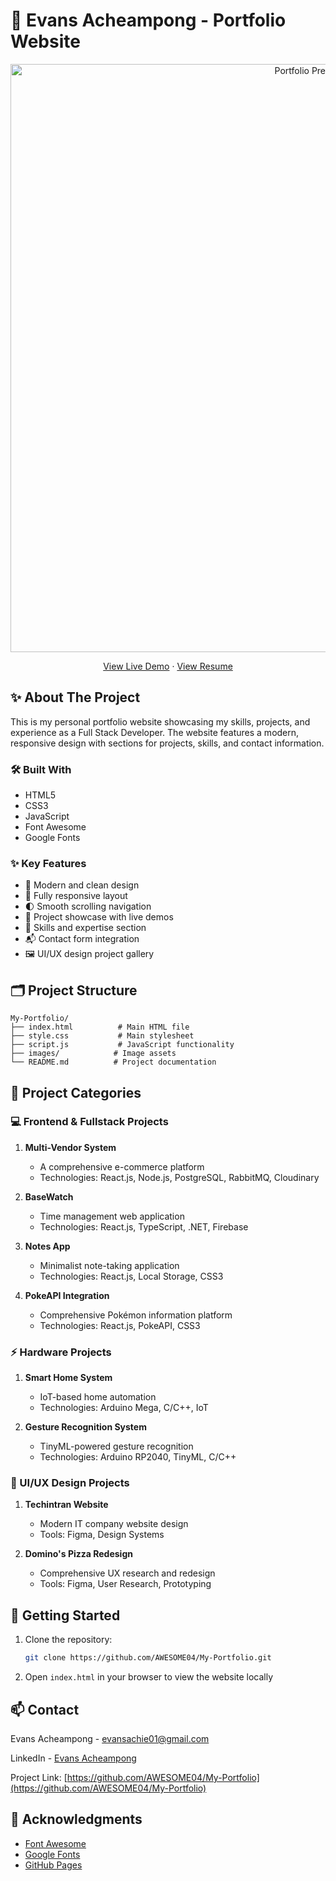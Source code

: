 # 🚀 Evans Acheampong - Portfolio Website

<div align="center">
  <img width="941" alt="Portfolio Preview" src="https://github.com/AWESOME04/My-Portfolio/assets/102630199/aa0cc0ac-b7a7-46df-a8e1-df0dc276d0ec">

  <p>
    <a href="https://awesome04.github.io/My-Portfolio/">View Live Demo</a>
    ·
    <a href="https://docs.google.com/document/d/1gpORkRZyuzpHzz-rwkzvZeXAc_RI5nTvI1R1NNMsp6c/edit?usp=sharing">View Resume</a>
  </p>
</div>

## ✨ About The Project

This is my personal portfolio website showcasing my skills, projects, and experience as a Full Stack Developer. The website features a modern, responsive design with sections for projects, skills, and contact information.

### 🛠️ Built With

* HTML5
* CSS3
* JavaScript
* Font Awesome
* Google Fonts

### ✨ Key Features

* 🎨 Modern and clean design
* 📱 Fully responsive layout
* 🌓 Smooth scrolling navigation
* 💼 Project showcase with live demos
* 🎯 Skills and expertise section
* 📬 Contact form integration
* 🖼️ UI/UX design project gallery

## 🗂️ Project Structure

```
My-Portfolio/
├── index.html          # Main HTML file
├── style.css           # Main stylesheet
├── script.js           # JavaScript functionality
├── images/            # Image assets
└── README.md          # Project documentation
```

## 📂 Project Categories

### 💻 Frontend & Fullstack Projects

1. **Multi-Vendor System**
   - A comprehensive e-commerce platform
   - Technologies: React.js, Node.js, PostgreSQL, RabbitMQ, Cloudinary

2. **BaseWatch**
   - Time management web application
   - Technologies: React.js, TypeScript, .NET, Firebase

3. **Notes App**
   - Minimalist note-taking application
   - Technologies: React.js, Local Storage, CSS3

4. **PokeAPI Integration**
   - Comprehensive Pokémon information platform
   - Technologies: React.js, PokeAPI, CSS3

### ⚡ Hardware Projects

1. **Smart Home System**
   - IoT-based home automation
   - Technologies: Arduino Mega, C/C++, IoT

2. **Gesture Recognition System**
   - TinyML-powered gesture recognition
   - Technologies: Arduino RP2040, TinyML, C/C++

### 🎨 UI/UX Design Projects

1. **Techintran Website**
   - Modern IT company website design
   - Tools: Figma, Design Systems

2. **Domino's Pizza Redesign**
   - Comprehensive UX research and redesign
   - Tools: Figma, User Research, Prototyping

## 🚀 Getting Started

1. Clone the repository:
   ```bash
   git clone https://github.com/AWESOME04/My-Portfolio.git
   ```

2. Open `index.html` in your browser to view the website locally

## 📫 Contact

Evans Acheampong - [evansachie01@gmail.com](mailto:evansachie01@gmail.com)

LinkedIn - [Evans Acheampong](https://www.linkedin.com/in/evans-acheampong/)

Project Link: [https://github.com/AWESOME04/My-Portfolio](https://github.com/AWESOME04/My-Portfolio)

## 🙏 Acknowledgments

* [Font Awesome](https://fontawesome.com)
* [Google Fonts](https://fonts.google.com)
* [GitHub Pages](https://pages.github.com)
